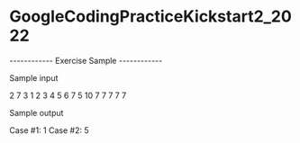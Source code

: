 # GoogleCodingPracticeKickstart2_2022

------------ Exercise Sample ------------

Sample input

2
7 3
1 2 3 4 5 6 7
5 10
7 7 7 7 7

Sample output

Case #1: 1
Case #2: 5
